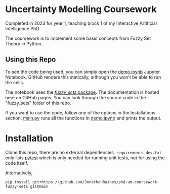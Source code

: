 # Uncertainty Modelling Coursework
Completed in 2023 for year 1, teaching block 1 of my Interactive Artificial Intelligence PhD. 

The coursework is to implement some basic concepts from Fuzzy Set Theory in Python. 

## Using this Repo
To see the code being used, you can simply open the [demo.ipynb](https://github.com/JonathanRaines/phd-um-coursework-fuzzy-sets/blob/main/demo.ipynb) Jupyter Notebook. GitHub renders this statically, although you won't be able to run the cells. 

The notebook uses the [*fuzzy_sets* package](https://github.com/JonathanRaines/phd-um-coursework-fuzzy-sets/tree/main/fuzzy_sets). The documentation is hosted here on GitHub pages. You can look through the source code in the "fuzzy_sets" folder of this repo. 

If you want to use the code, follow one of the options in the Installations section.
[main.py](https://github.com/JonathanRaines/phd-um-coursework-fuzzy-sets/blob/main/main.py) runs all the functions in [demo.ipynb](https://github.com/JonathanRaines/phd-um-coursework-fuzzy-sets/blob/main/demo.ipynb) and prints the output. 

# Installation
Clone this repo, there are no external dependencies. `requirements-dev.txt` only lists [pytest](https://docs.pytest.org/en/7.4.x/) which is only needed for running unit tests, not for using the code itself. 

Alternatively, 

`pip install git+https://github.com/JonathanRaines/phd-um-coursework-fuzzy-sets.git@main`